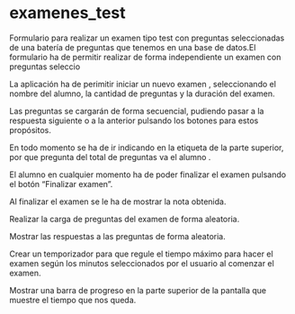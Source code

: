 # examenes_test
Formulario para realizar un examen tipo test con preguntas seleccionadas de una batería de preguntas que tenemos en una base de datos.El formulario ha de permitir realizar de forma independiente un examen con preguntas seleccio

La aplicación ha de perimitir iniciar un nuevo examen , seleccionando  el nombre del alumno, la cantidad de preguntas y la duración del examen.

Las preguntas se cargarán de forma secuencial, pudiendo pasar a la respuesta siguiente o a la anterior pulsando los botones para estos propósitos. 

En todo momento se ha de ir indicando en la etiqueta de la parte superior, por que pregunta del total  de preguntas va el alumno .

El alumno en cualquier momento ha de poder finalizar el examen  pulsando el botón “Finalizar examen”.

Al finalizar el examen se le ha de mostrar la nota obtenida.

Realizar la carga de preguntas del examen de forma aleatoria.

Mostrar las respuestas a las preguntas de forma aleatoria.

Crear un temporizador para que regule el tiempo máximo para hacer el examen según  los minutos seleccionados por el usuario al comenzar el examen.

Mostrar una barra de progreso en la parte superior de la pantalla que muestre el tiempo que nos queda.

